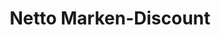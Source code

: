 ---
title: "Netto Marken-Discount"
url: /oranienburg/netto-marken-discount-theodor-neubauer-strasse/
shop: Supermarkt
---